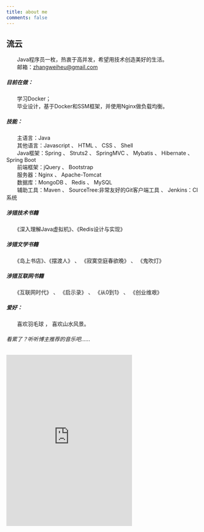 ```yaml
---
title: about me
comments: false
---
```

##  流云  

　　Java程序员一枚，热衷于高并发，希望用技术创造美好的生活。  
　　邮箱：zhangweiheu@gmail.com

    
#####  目前在做： 
 
　　学习Docker；  
　　毕业设计，基于Docker和SSM框架，并使用Nginx做负载均衡。
   
##### 技能：  

　　主语言：Java  
　　其他语言：Javascript 、 HTML 、 CSS  、 Shell  
　　Java框架：Spring 、 Struts2 、 SpringMVC 、 Mybatis 、 Hibernate 、 Spring Boot  
　　前端框架：jQuery 、 Bootstrap  
　　服务器：Nginx 、 Apache-Tomcat  
　　数据库：MongoDB 、 Redis 、 MySQL  
　　辅助工具：Maven 、 SourceTree:非常友好的Git客户端工具 、 Jenkins：CI系统   

#####  涉猎技术书籍  
    
　　《深入理解Java虚拟机》、《Redis设计与实现》　　

#####  涉猎文学书籍  
    
　　《岛上书店》、《摆渡人》 、 《寂寞空庭春欲晚》 、 《鬼吹灯》　　

#####  涉猎互联网书籍  
    
　　《互联网时代》 、 《启示录》 、 《从0到1》 、 《创业维艰》　　
    
##### 爱好：  
　　喜欢羽毛球 ， 喜欢山水风景。


###### 看累了？听听博主推荐的音乐吧......  

<iframe frameborder="no" border="0" marginwidth="0" marginheight="0" width=330 height=450 src="http://music.163.com/outchain/player?type=0&id=387211935&auto=1&height=430"></iframe>
